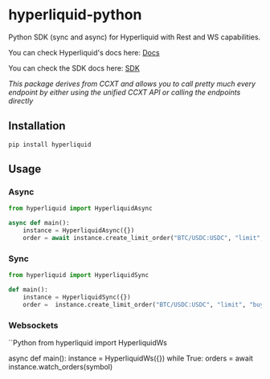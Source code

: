 # hyperliquid-python
Python SDK (sync and async) for Hyperliquid with Rest and WS capabilities.

You can check Hyperliquid's docs here: [Docs](https://hyperliquid.gitbook.io/hyperliquid-docs)


You can check the SDK docs here: [SDK](https://docs.ccxt.com/#/exchanges/hyperliquid)

*This package derives from CCXT and allows you to call pretty much every endpoint by either using the unified CCXT API or calling the endpoints directly*

## Installation

```
pip install hyperliquid
```

## Usage

### Async

```Python
from hyperliquid import HyperliquidAsync

async def main():
    instance = HyperliquidAsync({})
    order = await instance.create_limit_order("BTC/USDC:USDC", "limit", "buy", 1, 100000)
```

### Sync

```Python
from hyperliquid import HyperliquidSync

def main():
    instance = HyperliquidSync({})
    order =  instance.create_limit_order("BTC/USDC:USDC", "limit", "buy", 1, 100000)
```

### Websockets

``Python
from hyperliquid import HyperliquidWs

async def main():
    instance = HyperliquidWs({})
    while True:
        orders = await instance.watch_orders(symbol)
```

